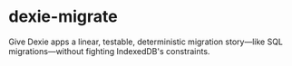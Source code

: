 # dexie-migrate
Give Dexie apps a linear, testable, deterministic migration story—like SQL migrations—without fighting IndexedDB's constraints.
